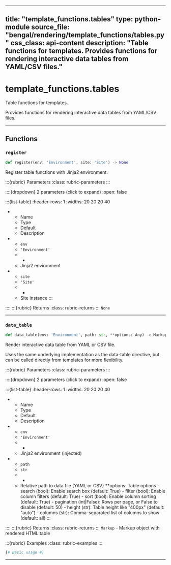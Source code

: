 
---
title: "template_functions.tables"
type: python-module
source_file: "bengal/rendering/template_functions/tables.py"
css_class: api-content
description: "Table functions for templates.  Provides functions for rendering interactive data tables from YAML/CSV files."
---

# template_functions.tables

Table functions for templates.

Provides functions for rendering interactive data tables from YAML/CSV files.

---


## Functions

### `register`
```python
def register(env: 'Environment', site: 'Site') -> None
```

Register table functions with Jinja2 environment.



:::{rubric} Parameters
:class: rubric-parameters
:::

::::{dropdown} 2 parameters (click to expand)
:open: false

:::{list-table}
:header-rows: 1
:widths: 20 20 20 40

* - Name
  - Type
  - Default
  - Description
* - `env`
  - `'Environment'`
  - -
  - Jinja2 environment
* - `site`
  - `'Site'`
  - -
  - Site instance
:::

::::
:::{rubric} Returns
:class: rubric-returns
:::
`None`




---
### `data_table`
```python
def data_table(env: 'Environment', path: str, **options: Any) -> Markup
```

Render interactive data table from YAML or CSV file.

Uses the same underlying implementation as the data-table directive,
but can be called directly from templates for more flexibility.



:::{rubric} Parameters
:class: rubric-parameters
:::

::::{dropdown} 2 parameters (click to expand)
:open: false

:::{list-table}
:header-rows: 1
:widths: 20 20 20 40

* - Name
  - Type
  - Default
  - Description
* - `env`
  - `'Environment'`
  - -
  - Jinja2 environment (injected)
* - `path`
  - `str`
  - -
  - Relative path to data file (YAML or CSV) **options: Table options - search (bool): Enable search box (default: True) - filter (bool): Enable column filters (default: True) - sort (bool): Enable column sorting (default: True) - pagination (int|False): Rows per page, or False to disable (default: 50) - height (str): Table height like "400px" (default: "auto") - columns (str): Comma-separated list of columns to show (default: all)
:::

::::
:::{rubric} Returns
:class: rubric-returns
:::
`Markup` - Markup object with rendered HTML table




:::{rubric} Examples
:class: rubric-examples
:::
```python
{# Basic usage #}
```


---

